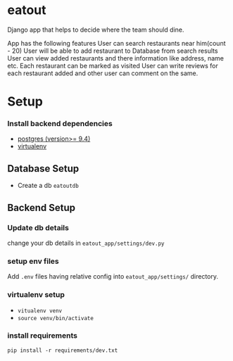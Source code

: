 # eatout
 Django app that helps to decide where the team should dine.

App has the following features
User can search restaurants near him(count - 20)
User  will be able to add restaurant to Database from search results
User can view added restaurants and there information like address, name etc.
Each restaurant can be marked as visited
User can write reviews for each restaurant added and other user can comment on the same. 

# Setup

### Install backend dependencies
* [postgres (version>= 9.4)](https://www.postgresql.org/)
* [virtualenv](https://virtualenv.pypa.io/en/stable/)

## Database Setup
* Create a db `eatoutdb`

## Backend Setup

### Update db details 
change your db details in `eatout_app/settings/dev.py`

### setup env files
Add `.env` files having relative config into `eatout_app/settings/` directory.

### virtualenv setup
* `vitualenv venv`
* `source venv/bin/activate`

### install requirements
`pip install -r requirements/dev.txt`
